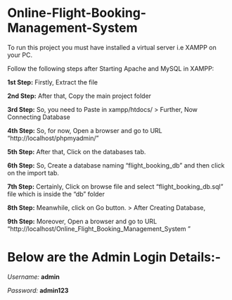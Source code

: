 # Online-Flight-Booking-Management-System
To run this project you must have installed a virtual server i.e XAMPP on your PC.

Follow the following steps after Starting Apache and MySQL in XAMPP:

**1st Step:** Firstly, Extract the file

**2nd Step:** After that, Copy the main project folder

**3rd Step:** So, you need to Paste in xampp/htdocs/  >  Further, Now Connecting Database

**4th Step:** So, for now, Open a browser and go to URL “http://localhost/phpmyadmin/”

**5th Step:** After that, Click on the databases tab.

**6th Step:** So, Create a database naming “flight_booking_db” and then click on the import tab.

**7th Step:** Certainly, Click on browse file and select “flight_booking_db.sql” file which is inside the “db” folder

**8th Step:** Meanwhile, click on Go button. > After Creating Database,

**9th Step:** Moreover, Open a browser and go to URL “http://localhost/Online_Flight_Booking_Management_System ”

# Below are the Admin Login Details:-

_Username:_ **admin**

_Password:_ **admin123**
